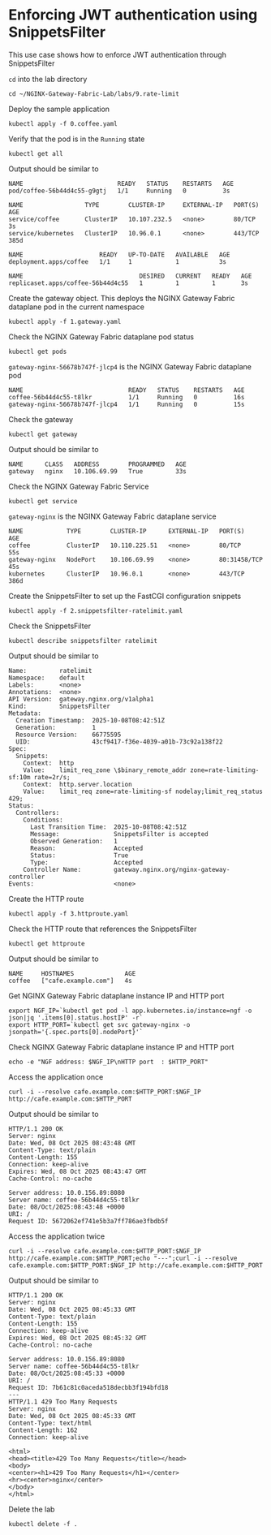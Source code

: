 # Enforcing JWT authentication using SnippetsFilter

This use case shows how to enforce JWT authentication through SnippetsFilter

`cd` into the lab directory
```code
cd ~/NGINX-Gateway-Fabric-Lab/labs/9.rate-limit
```

Deploy the sample application
```code
kubectl apply -f 0.coffee.yaml
```

Verify that the pod is in the `Running` state

```code
kubectl get all
```

Output should be similar to

```
NAME                          READY   STATUS    RESTARTS   AGE
pod/coffee-56b44d4c55-g9gtj   1/1     Running   0          3s

NAME                 TYPE        CLUSTER-IP     EXTERNAL-IP   PORT(S)   AGE
service/coffee       ClusterIP   10.107.232.5   <none>        80/TCP    3s
service/kubernetes   ClusterIP   10.96.0.1      <none>        443/TCP   385d

NAME                     READY   UP-TO-DATE   AVAILABLE   AGE
deployment.apps/coffee   1/1     1            1           3s

NAME                                DESIRED   CURRENT   READY   AGE
replicaset.apps/coffee-56b44d4c55   1         1         1       3s
```

Create the gateway object. This deploys the NGINX Gateway Fabric dataplane pod in the current namespace
```code
kubectl apply -f 1.gateway.yaml
```

Check the NGINX Gateway Fabric dataplane pod status
```
kubectl get pods
```

`gateway-nginx-56678b747f-jlcp4` is the NGINX Gateway Fabric dataplane pod
```
NAME                             READY   STATUS    RESTARTS   AGE
coffee-56b44d4c55-t8lkr          1/1     Running   0          16s
gateway-nginx-56678b747f-jlcp4   1/1     Running   0          15s
```

Check the gateway
```code
kubectl get gateway
```

Output should be similar to
```code
NAME      CLASS   ADDRESS        PROGRAMMED   AGE
gateway   nginx   10.106.69.99   True         33s
```

Check the NGINX Gateway Fabric Service
```code
kubectl get service
```

`gateway-nginx` is the NGINX Gateway Fabric dataplane service
```code
NAME            TYPE        CLUSTER-IP      EXTERNAL-IP   PORT(S)        AGE
coffee          ClusterIP   10.110.225.51   <none>        80/TCP         55s
gateway-nginx   NodePort    10.106.69.99    <none>        80:31458/TCP   45s
kubernetes      ClusterIP   10.96.0.1       <none>        443/TCP        386d
```

Create the SnippetsFilter to set up the FastCGI configuration snippets
```code
kubectl apply -f 2.snippetsfilter-ratelimit.yaml
```

Check the SnippetsFilter
```code
kubectl describe snippetsfilter ratelimit
```

Output should be similar to
```code
Name:         ratelimit
Namespace:    default
Labels:       <none>
Annotations:  <none>
API Version:  gateway.nginx.org/v1alpha1
Kind:         SnippetsFilter
Metadata:
  Creation Timestamp:  2025-10-08T08:42:51Z
  Generation:          1
  Resource Version:    66775595
  UID:                 43cf9417-f36e-4039-a01b-73c92a138f22
Spec:
  Snippets:
    Context:  http
    Value:    limit_req_zone \$binary_remote_addr zone=rate-limiting-sf:10m rate=2r/s;
    Context:  http.server.location
    Value:    limit_req zone=rate-limiting-sf nodelay;limit_req_status 429;
Status:
  Controllers:
    Conditions:
      Last Transition Time:  2025-10-08T08:42:51Z
      Message:               SnippetsFilter is accepted
      Observed Generation:   1
      Reason:                Accepted
      Status:                True
      Type:                  Accepted
    Controller Name:         gateway.nginx.org/nginx-gateway-controller
Events:                      <none>
```

Create the HTTP route
```code
kubectl apply -f 3.httproute.yaml
```

Check the HTTP route that references the SnippetsFilter
```code
kubectl get httproute
```

Output should be similar to
```code
NAME     HOSTNAMES              AGE
coffee   ["cafe.example.com"]   4s
```

Get NGINX Gateway Fabric dataplane instance IP and HTTP port
```code
export NGF_IP=`kubectl get pod -l app.kubernetes.io/instance=ngf -o json|jq '.items[0].status.hostIP' -r`
export HTTP_PORT=`kubectl get svc gateway-nginx -o jsonpath='{.spec.ports[0].nodePort}'`
```

Check NGINX Gateway Fabric dataplane instance IP and HTTP port
```code
echo -e "NGF address: $NGF_IP\nHTTP port  : $HTTP_PORT"
```

Access the application once
```code
curl -i --resolve cafe.example.com:$HTTP_PORT:$NGF_IP http://cafe.example.com:$HTTP_PORT
```

Output should be similar to
```code
HTTP/1.1 200 OK
Server: nginx
Date: Wed, 08 Oct 2025 08:43:48 GMT
Content-Type: text/plain
Content-Length: 155
Connection: keep-alive
Expires: Wed, 08 Oct 2025 08:43:47 GMT
Cache-Control: no-cache

Server address: 10.0.156.89:8080
Server name: coffee-56b44d4c55-t8lkr
Date: 08/Oct/2025:08:43:48 +0000
URI: /
Request ID: 5672062ef741e5b3a7ff786ae3fbdb5f
```

Access the application twice
```code
curl -i --resolve cafe.example.com:$HTTP_PORT:$NGF_IP http://cafe.example.com:$HTTP_PORT;echo "---";curl -i --resolve cafe.example.com:$HTTP_PORT:$NGF_IP http://cafe.example.com:$HTTP_PORT
```

Output should be similar to
```code
HTTP/1.1 200 OK
Server: nginx
Date: Wed, 08 Oct 2025 08:45:33 GMT
Content-Type: text/plain
Content-Length: 155
Connection: keep-alive
Expires: Wed, 08 Oct 2025 08:45:32 GMT
Cache-Control: no-cache

Server address: 10.0.156.89:8080
Server name: coffee-56b44d4c55-t8lkr
Date: 08/Oct/2025:08:45:33 +0000
URI: /
Request ID: 7b61c81c0aceda518decbb3f194bfd18
---
HTTP/1.1 429 Too Many Requests
Server: nginx
Date: Wed, 08 Oct 2025 08:45:33 GMT
Content-Type: text/html
Content-Length: 162
Connection: keep-alive

<html>
<head><title>429 Too Many Requests</title></head>
<body>
<center><h1>429 Too Many Requests</h1></center>
<hr><center>nginx</center>
</body>
</html>
```

Delete the lab

```code
kubectl delete -f .
```
